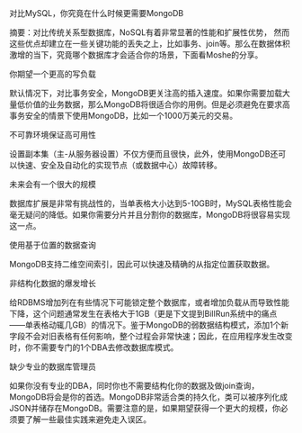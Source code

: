 对比MySQL，你究竟在什么时候更需要MongoDB

摘要：对比传统关系型数据库，NoSQL有着非常显著的性能和扩展性优势，
然而这些优点却建立在一些关键功能的丢失之上，比如事务、join等。那么在数据体积激增的当下，究竟哪个数据库才会适合你的场景，下面看Moshe的分享。


你期望一个更高的写负载

默认情况下，对比事务安全，MongoDB更关注高的插入速度。如果你需要加载大量低价值的业务数据，那么MongoDB将很适合你的用例。但是必须避免在要求高事务安全的情景下使用MongoDB，比如一个1000万美元的交易。

不可靠环境保证高可用性

设置副本集（主-从服务器设置）不仅方便而且很快，此外，使用MongoDB还可以快速、安全及自动化的实现节点（或数据中心）故障转移。

未来会有一个很大的规模

数据库扩展是非常有挑战性的，当单表格大小达到5-10GB时，MySQL表格性能会毫无疑问的降低。如果你需要分片并且分割你的数据库，MongoDB将很容易实现这一点。

使用基于位置的数据查询

MongoDB支持二维空间索引，因此可以快速及精确的从指定位置获取数据。

非结构化数据的爆发增长

给RDBMS增加列在有些情况下可能锁定整个数据库，或者增加负载从而导致性能下降，这个问题通常发生在表格大于1GB（更是下文提到BillRun系统中的痛点——单表格动辄几GB）的情况下。鉴于MongoDB的弱数据结构模式，添加1个新字段不会对旧表格有任何影响，整个过程会非常快速；因此，在应用程序发生改变时，你不需要专门的1个DBA去修改数据库模式。

缺少专业的数据库管理员

如果你没有专业的DBA，同时你也不需要结构化你的数据及做join查询，MongoDB将会是你的首选。MongoDB非常适合类的持久化，类可以被序列化成JSON并储存在MongoDB。需要注意的是，如果期望获得一个更大的规模，你必须要了解一些最佳实践来避免走入误区。

